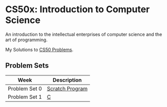 
# CS50x: Introduction to Computer Science


An introduction to the intellectual enterprises of computer science and the art of programming. 

My Solutions to [CS50 Problems](https://www.edx.org/course/introduction-computer-science-harvardx-cs50x).

## Problem Sets
| Week | Description |
| --- | --- |
|Problem Set 0|[Scratch Program](https://github.com/KenSteadman/CS-50/tree/main/Problem%20Set%200) |
|Problem Set 1|[C](https://github.com/KenSteadman/CS-50/tree/main/Problem%20Set%201) |
